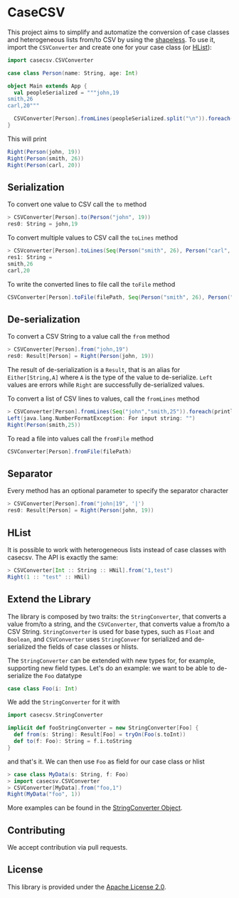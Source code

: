 # CaseCSV

This project aims to simplify and automatize the conversion of case classes and
heterogeneous lists from/to CSV by using the
[shapeless](https://github.com/milessabin/shapeless).
To use it, import the `CSVConverter` and create one for your case class (or
[HList](#hlist)):

```scala
import casecsv.CSVConverter

case class Person(name: String, age: Int)

object Main extends App {
  val peopleSerialized = """john,19
smith,26
carl,20"""

  CSVConverter[Person].fromLines(peopleSerialized.split("\n")).foreach(println)
}
```

This will print

```scala
Right(Person(john, 19))
Right(Person(smith, 26))
Right(Person(carl, 20))
```


## Serialization

To convert one value to CSV call the `to` method

```scala
> CSVConverter[Person].to(Person("john", 19))
res0: String = john,19
```

To convert multiple values to CSV call the `toLines` method

```scala
> CSVconverter[Person].toLines(Seq(Person("smith", 26), Person("carl", 20)))
res1: String =
smith,26
carl,20
```

To write the converted lines to file call the `toFile` method

```scala
CSVConverter[Person].toFile(filePath, Seq(Person("smith", 26), Person("carl", 20)))
```


## De-serialization

To convert a CSV String to a value call the `from` method

```scala
> CSVConverter[Person].from("john,19")
res0: Result[Person] = Right(Person(john, 19))
```

The result of de-serialization is a `Result`, that is an alias
for `Either[String,A]` where `A` is the type of the value to de-serialize. `Left`
values are errors while `Right` are successfully de-serialized values.

To convert a list of CSV lines to values, call the `fromLines` method

```scala
> CSVConverter[Person].fromLines(Seq("john","smith,25")).foreach(println)
Left(java.lang.NumberFormatException: For input string: "")
Right(Person(smith,25))
```

To read a file into values call the `fromFile` method

```scala
CSVConverter[Person].fromFile(filePath)
```


## Separator

Every method has an optional parameter to specify the separator character

```scala
> CSVConverter[Person].from("john|19", '|')
res0: Result[Person] = Right(Person(john, 19))
```


## HList<a name="hlist"></a>

It is possible to work with heterogeneous lists instead of case classes with
casecsv. The API is exactly the same:

```scala
> CSVConverter[Int :: String :: HNil].from("1,test")
Right(1 :: "test" :: HNil)
```


## Extend the Library

The library is composed by two traits: the `StringConverter`, that converts a
value from/to a string, and the `CSVConverter`, that converts value a from/to a
CSV String. `StringConverter` is used for base types, such as `Float` and
`Boolean`, and `CSVConverter` uses `StringConver` for serialized and
de-serialized the fields of case classes or hlists.

The `StringConverter` can be extended with new types for, for example, supporting
new field types. Let's do an example: we want to be able to de-serialize the `Foo`
datatype

```scala
case class Foo(i: Int)
```

We add the `StringConverter` for it with

```scala
import casecsv.StringConverter

implicit def fooStringConverter = new StringConverter[Foo] {
  def from(s: String): Result[Foo] = tryOn(Foo(s.toInt))
  def to(f: Foo): String = f.i.toString
}
```

and that's it. We can then use `Foo` as field for our case class or hlist

```scala
> case class MyData(s: String, f: Foo)
> import casecsv.CSVConverter
> CSVConverter[MyData].from("foo,1")
Right(MyData("foo", 1))
```

More examples can be found in the [StringConverter Object](src/main/scala/casecsv/StringConverter.scala).


## Contributing

We accept contribution via pull requests.


## License

This library is provided under the [Apache License 2.0](http://www.apache.org/licenses/LICENSE-2.0.txt).

